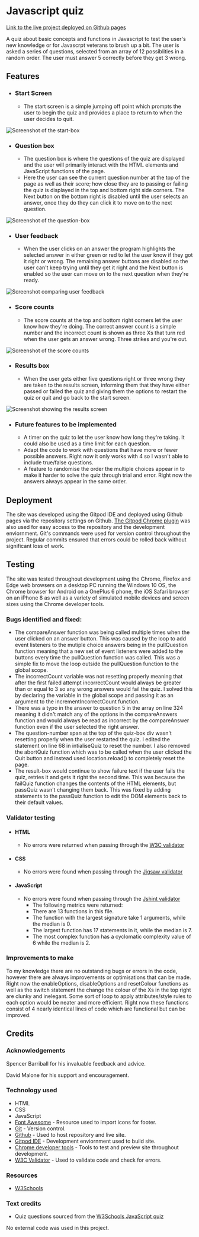 # Javascript quiz

[Link to the live project deployed on Github pages](https://finnahern.github.io/javascript-quiz/)

A quiz about basic concepts and functions in Javascript to test the user's new knowledge or for Javascrpt veterans to brush up a bit. The user is asked a series of questions, selected from an array of 12 possiblities in a random order. The user must answer 5 correctly before they get 3 wrong.

## Features

- ### Start Screen
	- The start screen is a simple jumping off point which prompts the user to begin the quiz and provides a place to return to when the user decides to quit.

![Screenshot of the start-box](assets/images/start-box.PNG)

- ### Question box
	- The question box is where the questions of the quiz are displayed and the user will primarily interact with the HTML elements and JavaScript functions of the page.
	- Here the user can see the current question number at the top of the page as well as their score; how close they are to passing or failing the quiz is displayed in the top and bottom right side corners. The Next button on the bottom right is disabled until the user selects an answer, once they do they can click it to move on to the next question.

![Screenshot of the question-box](assets/images/question1.PNG)

- ### User feedback
	- When the user clicks on an answer the program highlights the selected answer in either green or red to let the user know if they got it right or wrong. The remaining answer buttons are disabled so the user can't keep trying until they get it right and the Next button is enabled so the user can move on to the next question when they're ready.

![Screenshot comparing user feedback](assets/images/userfeedback.png)

- ### Score counts
	- The score counts at the top and bottom right corners let the user know how they're doing. The correct answer count is a simple number and the incorrect count is shown as three Xs that turn red when the user gets an answer wrong. Three strikes and you're out.

![Screenshot of the score counts](assets/images/scoreCounts.png)

- ### Results box
	- When the user gets either five questions right or three wrong they are taken to the results screen, informing them that they have either passed or failed the quiz and giving them the options to restart the quiz or quit and go back to the start screen.

![Screenshot showing the results screen](assets/images/results.png)

- ### Future features to be implemented
	- A timer on the quiz to let the user know how long they're taking. It could also be used as a time limit for each question.
	- Adapt the code to work with questions that have more or fewer possible answers. Right now it only works with 4 so I wasn't able to include true/false questions.
	- A feature to randomise the order the multiple choices appear in to make it harder to solve the quiz through trial and error. Right now the answers always appear in the same order.

## Deployment

The site was developed using the Gitpod IDE and deployed using Github pages via the repository settings on Github. [The Gitpod Chrome plugin](https://chrome.google.com/webstore/detail/gitpod-dev-environments-i/dodmmooeoklaejobgleioelladacbeki) was also used for easy access to the repository and the development enviornment. Git's commands were used for version control throughout the project. Regular commits ensured that errors could be rolled back without significant loss of work.

## Testing

The site was tested throughout development using the Chrome, Firefox and Edge web browsers on a desktop PC running the Windows 10 OS, the Chrome browser for Android on a OnePlus 6 phone, the iOS Safari browser on an iPhone 8 as well as a variety of simulated mobile devices and screen sizes using the Chrome developer tools.

### Bugs identified and fixed:
- The compareAnswer function was being called multiple times when the user clicked on an answer button. This was caused by the loop to add event listeners to the mutiple choice answers being in the pullQuestion function meaning that a new set of event listeners were added to the buttons every time the pullQuestion function was called. This was a simple fix to move the loop outside the pullQuestion function to the global scope.
- The incorrectCount variable was not resetting properly meaning that after the first failed attempt incorrectCount would always be greater than or equal to 3 so any wrong answers would fail the quiz. I solved this by declaring the variable in the global scope and passing it as an argument to the incrementIncorrectCount function.
- There was a typo in the answer to question 5 in the array on line 324 meaning it didn't match any of the options in the compareAnswers function and would always be read as incorrect by the compareAnswer function even if the user selected the right answer.
- The question-number span at the top of the quiz-box div wasn't resetting properly when the user restarted the quiz. I edited the statement on line 68 in intialiseQuiz to reset the number. I also removed the abortQuiz function which was to be called when the user clicked the Quit button and instead used location.reload() to completely reset the page.
- The result-box would continue to show failure text if the user fails the quiz, retries it and gets it right the second time. This was because the failQuiz function changes the contents of the HTML elements, but passQuiz wasn't changing them back. This was fixed by adding statements to the passQuiz function to edit the DOM elements back to their default values.

### Validator testing
- #### HTML
	- No errors were returned when passing through the [W3C validator](https://validator.w3.org/nu/?doc=https%3A%2F%2Ffinnahern.github.io%2Fjavascript-quiz%2F)
- #### CSS
	- No errors were found when passing through the [Jigsaw validator](https://jigsaw.w3.org/css-validator/validator?uri=https%3A%2F%2Ffinnahern.github.io%2Fjavascript-quiz%2F&profile=css3svg&usermedium=all&warning=1&vextwarning=&lang=en)
- #### JavaScript
	- No errors were found when passing through the [Jshint validator](https://jshint.com/)
		- The following metrics were returned:
		- There are 13 functions in this file.
		- The function with the largest signature take 1 arguments, while the median is 0.
		- The largest function has 17 statements in it, while the median is 7.
		- The most complex function has a cyclomatic complexity value of 6 while the median is 2.

### Improvements to make
To my knowledge there are no outstanding bugs or errors in the code, however there are always improvements or optimisations that can be made. Right now the enableOptions, disableOptions and resetColour functions as well as the switch statement the change the colour of the Xs in the top right are clunky and inelegant. Some sort of loop to apply attributes/style rules to each option would be neater and more efficient. Right now these functions consist of 4 nearly identical lines of code which are functional but can be improved.

## Credits

### Acknowledgements

Spencer Barriball for his invaluable feedback and advice.

David Malone for his support and encouragement.

### Technology used

- HTML
- CSS
- JavaScript
- [Font Awesome](https://fontawesome.com/) - Resource used to import icons for footer.
- [Git](https://git-scm.com/) - Version control.
- [Github](https://github.com/) - Used to host repository and live site.
- [Gitpod IDE](https://gitpod.io/) - Development enviornment used to build site.
- [Chrome developer tools](https://developer.chrome.com/docs/devtools/) - Tools to test and preview site throughout development.
- [W3C Validator](https://validator.w3.org/) - Used to validate code and check for errors.

### Resources

- [W3Schools](https://www.w3schools.com/)

### Text credits

- Quiz questions sourced from the [W3Schools JavaScript quiz](https://www.w3schools.com/quiztest/quiztest.asp?qtest=JS)

No external code was used in this project.